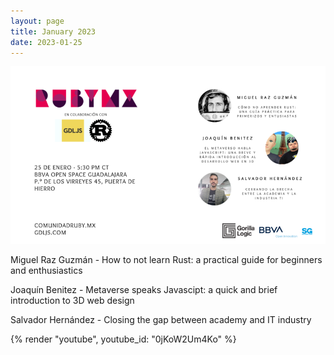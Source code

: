 ```yaml
---
layout: page
title: January 2023
date: 2023-01-25
---
```


![](/images/eventos/enero_2023/cuarto_anuncio.png)

Miguel Raz Guzmán - How to not learn Rust: a practical guide for beginners and enthusiastics

Joaquín Benitez - Metaverse speaks Javascipt: a quick and brief introduction to 3D web design

Salvador Hernández - Closing the gap between academy and IT industry

{% render "youtube", youtube_id: "0jKoW2Um4Ko" %}
